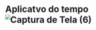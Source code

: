 # Aplicatvo do tempo![Captura de Tela (6)](https://github.com/Deyvid-22/app-temp/assets/140274792/ea2e2b9d-f1ab-4649-a22c-e9a240b80952)
